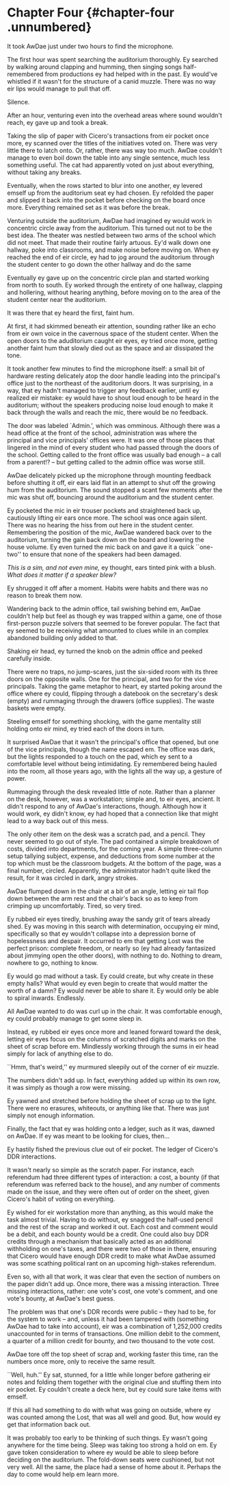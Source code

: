 Chapter Four {#chapter-four .unnumbered}
============

It took AwDae just under two hours to find the microphone.

The first hour was spent searching the auditorium thoroughly. Ey searched by walking around clapping and humming, then singing songs half-remembered from productions ey had helped with in the past. Ey would've whistled if it wasn't for the structure of a canid muzzle. There was no way eir lips would manage to pull that off.

Silence.

After an hour, venturing even into the overhead areas where sound wouldn't reach, ey gave up and took a break.

Taking the slip of paper with Cicero's transactions from eir pocket once more, ey scanned over the titles of the initiatives voted on. There was very little there to latch onto. Or, rather, there was way too much. AwDae couldn't manage to even boil down the table into any single sentence, much less something useful. The cat had apparently voted on just about everything, without taking any breaks.

Eventually, when the rows started to blur into one another, ey levered emself up from the auditorium seat ey had chosen. Ey refolded the paper and slipped it back into the pocket before checking on the board once more. Everything remained set as it was before the break.

Venturing outside the auditorium, AwDae had imagined ey would work in concentric circle away from the auditorium. This turned out not to be the best idea. The theater was nestled between two arms of the school which did not meet. That made their routine fairly artuous. Ey'd walk down one hallway, poke into classrooms, and make noise before moving on. When ey reached the end of eir circle, ey had to jog around the auditorium through the student center to go down the other hallway and do the same

Eventually ey gave up on the concentric circle plan and started working from north to south. Ey worked through the entirety of one hallway, clapping and hollering, without hearing anything, before moving on to the area of the student center near the auditorium.

It was there that ey heard the first, faint hum.

At first, it had skimmed beneath eir attention, sounding rather like an echo from eir own voice in the cavernous space of the student center. When the open doors to the aduditorium caught eir eyes, ey tried once more, getting another faint hum that slowly died out as the space and air dissipated the tone.

It took another few minutes to find the microphone itself: a small bit of hardware resting delicately atop the door handle leading into the principal's office just to the northeast of the auditorium doors. It was surprising, in a way, that ey hadn't managed to trigger any feedback earlier, until ey realized eir mistake: ey would have to shout loud enough to be heard in the auditorium; without the speakers producing noise loud enough to make it back through the walls and reach the mic, there would be no feedback.

The door was labeled \`Admin.', which was omminous. Although there was a head office at the front of the school, administration was where the principal and vice principals' offices were. It was one of those places that lingered in the mind of every student who had passed through the doors of the school. Getting called to the front office was usually bad enough – a call from a parent!? – but getting called to the admin office was worse still.

AwDae delicately picked up the microphone through mounting feedback before shutting it off, eir ears laid flat in an attempt to shut off the growing hum from the auditorium. The sound stopped a scant few moments after the mic was shut off, bouncing around the auditorium and the student center.

Ey pocketed the mic in eir trouser pockets and straightened back up, cautiously lifting eir ears once more. The school was once again silent. There was no hearing the hiss from out here in the student center. Remembering the position of the mic, AwDae wandered back over to the auditorium, turning the gain back down on the board and lowering the house volume. Ey even turned the mic back on and gave it a quick \`\`one-two'' to ensure that none of the speakers had been damaged.

*This is a sim, and not even mine,* ey thought, ears tinted pink with a blush. *What does it matter if a speaker blew?*

Ey shrugged it off after a moment. Habits were habits and there was no reason to break them now.

Wandering back to the admin office, tail swishing behind em, AwDae couldn't help but feel as though ey was trapped within a game, one of those first-person puzzle solvers that seemed to be forever popular. The fact that ey seemed to be receiving what amounted to clues while in an complex abandoned building only added to that.

Shaking eir head, ey turned the knob on the admin office and peeked carefully inside.

There were no traps, no jump-scares, just the six-sided room with its three doors on the opposite walls. One for the principal, and two for the vice principals. Taking the game metaphor to heart, ey started poking around the office where ey could, flipping through a datebook on the secretary's desk (empty) and rummaging through the drawers (office supplies). The waste baskets were empty.

Steeling emself for something shocking, with the game mentality still holding onto eir mind, ey tried each of the doors in turn.

It surprised AwDae that it wasn't the principal's office that opened, but one of the vice principals, though the name escaped em. The office was dark, but the lights responded to a touch on the pad, which ey sent to a comfortable level without being intimidating. Ey remembered being hauled into the room, all those years ago, with the lights all the way up, a gesture of power.

Rummaging through the desk revealed little of note. Rather than a planner on the desk, however, was a workstation; simple and, to eir eyes, ancient. It didn't respond to any of AwDae's interactions, though. Although how it would work, ey didn't know, ey had hoped that a connection like that might lead to a way back out of this mess.

The only other item on the desk was a scratch pad, and a pencil. They never seemed to go out of style. The pad contained a simple breakdown of costs, divided into departments, for the coming year. A simple three-column setup tallying subject, expense, and deductions from some number at the top which must be the classroom budgets. At the bottom of the page, was a final number, circled. Apparently, the administrator hadn't quite liked the result, for it was circled in dark, angry strokes.

AwDae flumped down in the chair at a bit of an angle, letting eir tail flop down between the arm rest and the chair's back so as to keep from crimping up uncomfortably. Tired, so very tired.

Ey rubbed eir eyes tiredly, brushing away the sandy grit of tears already shed. Ey was moving in this search with determination, occupying eir mind, specifically so that ey wouldn't collapse into a depression borne of hopelessness and despair. It occurred to em that getting Lost was the perfect prison: complete freedom, or nearly so (ey had already fantasized about jimmying open the other doors), with nothing to do. Nothing to dream, nowhere to go, nothing to know.

Ey would go mad without a task. Ey could create, but why create in these empty halls? What would ey even begin to create that would matter the worth of a damn? Ey would never be able to share it. Ey would only be able to spiral inwards. Endlessly.

All AwDae wanted to do was curl up in the chair. It was comfortable enough, ey could probably manage to get some sleep in.

Instead, ey rubbed eir eyes once more and leaned forward toward the desk, letting eir eyes focus on the columns of scratched digits and marks on the sheet of scrap before em. Mindlessly working through the sums in eir head simply for lack of anything else to do.

\`\`Hmm, that's weird,'' ey murmured sleepily out of the corner of eir muzzle.

The numbers didn't add up. In fact, everything added up within its own row, it was simply as though a row were missing.

Ey yawned and stretched before holding the sheet of scrap up to the light. There were no erasures, whiteouts, or anything like that. There was just simply not enough information.

Finally, the fact that ey was holding onto a ledger, such as it was, dawned on AwDae. If ey was meant to be looking for clues, then…

Ey hastily fished the previous clue out of eir pocket. The ledger of Cicero's DDR interactions.

It wasn't nearly so simple as the scratch paper. For instance, each referendum had three different types of interaction: a cost, a bounty (if that referendum was referred back to the house), and any number of comments made on the issue, and they were often out of order on the sheet, given Cicero's habit of voting on everything.

Ey wished for eir workstation more than anything, as this would make the task almost trivial. Having to do without, ey snagged the half-used pencil and the rest of the scrap and worked it out. Each cost and comment would be a debit, and each bounty would be a credit. One could also buy DDR credits through a mechanism that basically acted as an additional withholding on one's taxes, and there were two of those in there, ensuring that Cicero would have enough DDR credit to make what AwDae assumed was some scathing political rant on an upcoming high-stakes referendum.

Even so, with all that work, it was clear that even the section of numbers on the paper didn't add up. Once more, there was a missing interaction. Three missing interactions, rather: one vote's cost, one vote's comment, and one vote's bounty, at AwDae's best guess.

The problem was that one's DDR records were public – they had to be, for the system to work – and, unless it had been tampered with (something AwDae had to take into account), eir was a combination of 1,252,000 credits unaccounted for in terms of transactions. One million debit to the comment, a quarter of a million credit for bounty, and two thousand to the vote cost.

AwDae tore off the top sheet of scrap and, working faster this time, ran the numbers once more, only to receive the same result.

\`\`Well, huh.'' Ey sat, stunned, for a little while longer before gathering eir notes and folding them together with the original clue and stuffing them into eir pocket. Ey couldn't create a deck here, but ey could sure take items with emself.

If this all had something to do with what was going on outside, where ey was counted among the Lost, that was all well and good. But, how would ey get that information back out.

It was probably too early to be thinking of such things. Ey wasn't going anywhere for the time being. Sleep was taking too strong a hold on em. Ey gave token consideration to where ey would be able to sleep before deciding on the auditorium. The fold-down seats were cushioned, but not very well. All the same, the place had a sense of home about it. Perhaps the day to come would help em learn more.
